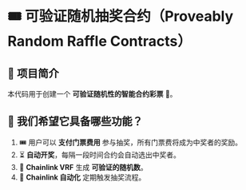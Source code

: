 # 🎟️ 可验证随机抽奖合约（Proveably Random Raffle Contracts）

## 📌 项目简介

本代码用于创建一个 **可验证随机性的智能合约彩票** 🎲。

## 🎯 我们希望它具备哪些功能？

1. 🎟️ 用户可以 **支付门票费用** 参与抽奖，所有门票费将成为中奖者的奖励。  
2. ⏳ **自动开奖**，每隔一段时间合约会自动选出中奖者。  
3. 🔗 **Chainlink VRF** 生成 **可验证的随机数**。  
4. 🤖 **Chainlink 自动化** 定期触发抽奖流程。  